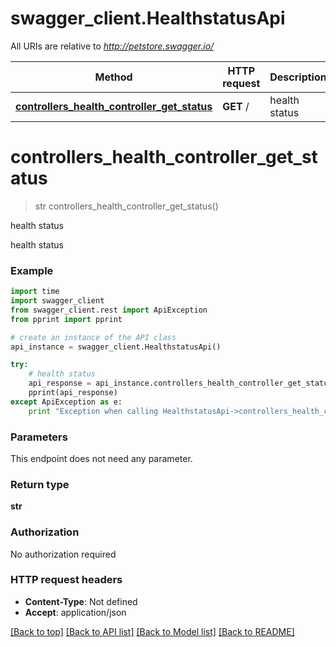 # swagger_client.HealthstatusApi

All URIs are relative to *http://petstore.swagger.io/*

Method | HTTP request | Description
------------- | ------------- | -------------
[**controllers_health_controller_get_status**](HealthstatusApi.md#controllers_health_controller_get_status) | **GET** / | health status


# **controllers_health_controller_get_status**
> str controllers_health_controller_get_status()

health status

health status

### Example 
```python
import time
import swagger_client
from swagger_client.rest import ApiException
from pprint import pprint

# create an instance of the API class
api_instance = swagger_client.HealthstatusApi()

try: 
    # health status
    api_response = api_instance.controllers_health_controller_get_status()
    pprint(api_response)
except ApiException as e:
    print "Exception when calling HealthstatusApi->controllers_health_controller_get_status: %s\n" % e
```

### Parameters
This endpoint does not need any parameter.

### Return type

**str**

### Authorization

No authorization required

### HTTP request headers

 - **Content-Type**: Not defined
 - **Accept**: application/json

[[Back to top]](#) [[Back to API list]](../README.md#documentation-for-api-endpoints) [[Back to Model list]](../README.md#documentation-for-models) [[Back to README]](../README.md)

